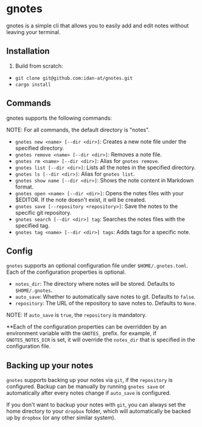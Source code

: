 # gnotes

gnotes is a simple cli that allows you to easily add and edit notes without leaving your terminal.

## Installation
1. Build from scratch:

- `git clone git@github.com:idan-at/gnotes.git`
- `cargo install`

## Commands

gnotes supports the following commands:

NOTE: For all commands, the default directory is "notes".

- `gnotes new <name> [--dir <dir>]`: Creates a new note file under the specified directory.
- `gnotes remove <name> [--dir <dir>]`: Removes a note file.
- `gnotes rm <name> [--dir <dir>]`: Alias for `gnotes remove`.
- `gnotes list [--dir <dir>]`: Lists all the notes in the specified directory.
- `gnotes ls [--dir <dir>]`: Alias for `gnotes list`.
- `gnotes show name [--dir <dir>]`: Shows the note content in Markdown format.
- `gnotes open <name> [--dir <dir>]`: Opens the notes files with your $EDITOR. If the note doesn't exist, it will be created.
- `gnotes save [--repository <repository>]`: Save the notes to the specific git repository.
- `gnotes search [--dir <dir>] tag`: Searches the notes files with the specified tag.
- `gnotes tag <name> [--dir <dir>] tags`: Adds tags for a specific note.

## Config

`gnotes` supports an optional configuration file under `$HOME/.gnotes.toml`. Each of the configuration properties is optional.
- `notes_dir`: The directory where notes will be stored. Defaults to `$HOME/.gnotes`.
- `auto_save`: Whether to automatically save notes to git. Defaults to `false`.
- `repository`: The URL of the repository to save notes to. Defaults to `None`.

NOTE: If `auto_save` is `true`, the `repository` is mandatory.

**Each of the configuration properties can be overridden by an environment variable with the `GNOTES_` prefix. for example, if `GNOTES_NOTES_DIR` is set, it will override the `notes_dir` that is specified in the configuration file.

## Backing up your notes
`gnotes` supports backing up your notes via `git`, if the `repository` is configured.
Backup can be manually by running `gnotes save` or automatically after every notes change if `auto_save` is configured.

If you don't want to backup your notes with `git`, you can always set the home directory to your `dropbox` folder, which will automatically be backed up by `dropbox` (or any other similar system).
